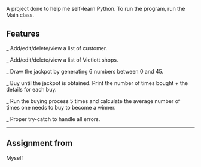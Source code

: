 A project done to help me self-learn Python. To run the program, run the Main class.
## Features

_ Add/edit/delete/view a list of customer.

_ Add/edit/delete/view a list of Vietlott shops.

_ Draw the jackpot by generating 6 numbers between 0 and 45.

_ Buy until the jackpot is obtained. Print the number of times bought + the details for each buy. 

_ Run the buying process 5 times and calculate the average number of times one needs to buy to become a winner.

_ Proper try-catch to handle all errors.
____________________________________________________________________________________________________________________
## Assignment from

Myself
